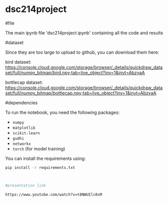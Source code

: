 # dsc214project

#file

The main ipynb file 'dsc214project.ipynb' containing all the code and results


#dataset

Since they are too large to upload to github, you can download them here:

bird dataset: 
https://console.cloud.google.com/storage/browser/_details/quickdraw_dataset/full/numpy_bitmap/bird.npy;tab=live_object?inv=1&invt=AbzyaA

bottlecap dataset: 
https://console.cloud.google.com/storage/browser/_details/quickdraw_dataset/full/numpy_bitmap/bottlecap.npy;tab=live_object?inv=1&invt=AbzyaA


#dependencies

To run the notebook, you need the following packages:
- `numpy`
- `matplotlib`
- `scikit-learn`
- `gudhi`
- `networkx`
- `torch` (for model training)

You can install the requirements using:
```bash
pip install -r requirements.txt



#presentation link

https://www.youtube.com/watch?v=t8NWUIlc0sM





